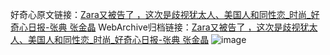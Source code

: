 好奇心原文链接：[Zara又被告了 ，这次是歧视犹太人、美国人和同性恋_时尚_好奇心日报-张典 张金晶](https://www.qdaily.com/articles/10436.html)
WebArchive归档链接：[Zara又被告了 ，这次是歧视犹太人、美国人和同性恋_时尚_好奇心日报-张典 张金晶](http://web.archive.org/web/20190623160339/https://www.qdaily.com/articles/10436.html)
![image](http://ww3.sinaimg.cn/large/007d5XDply1g3wfomq71rj30u03kb7wh)